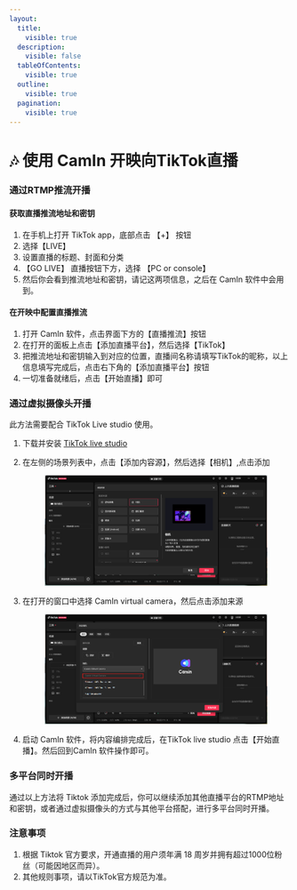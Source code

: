```yaml
---
layout:
  title:
    visible: true
  description:
    visible: false
  tableOfContents:
    visible: true
  outline:
    visible: true
  pagination:
    visible: true
---
```


# 🎶 使用 CamIn 开映向TikTok直播

### 通过RTMP推流开播

#### 获取直播推流地址和密钥

1. 在手机上打开 TikTok app，底部点击 【+】 按钮
2. 选择【LIVE】
3. 设置直播的标题、封面和分类
4. 【GO LIVE】 直播按钮下方，选择 【PC or console】
5. 然后你会看到推流地址和密钥，请记这两项信息，之后在 CamIn 软件中会用到。

#### 在开映中配置直播推流

1. 打开 CamIn 软件，点击界面下方的【直播推流】按钮
2. 在打开的面板上点击【添加直播平台】，然后选择【TikTok】
3. 把推流地址和密钥输入到对应的位置，直播间名称请填写TikTok的昵称，以上信息填写完成后，点击右下角的【添加直播平台】按钮
4. 一切准备就绪后，点击【开始直播】即可

### 通过虚拟摄像头开播

此方法需要配合 TikTok Live studio 使用。

1. 下载并安装 [TikTok live studio](https://www.tiktok.com/studio/download?lang=zh-Hans\&enter\_from=live\_center)
2.  在左侧的场景列表中，点击【添加内容源】，然后选择【相机】,点击添加

    <figure><img src="../../.gitbook/assets/image (73).png" alt=""><figcaption></figcaption></figure>


3.  在打开的窗口中选择 CamIn virtual camera，然后点击添加来源

    <figure><img src="../../.gitbook/assets/image (74).png" alt=""><figcaption></figcaption></figure>


4. 启动 CamIn 软件，将内容编排完成后，在TikTok live studio 点击【开始直播】。然后回到CamIn 软件操作即可。

### 多平台同时开播

通过以上方法将 Tiktok 添加完成后，你可以继续添加其他直播平台的RTMP地址和密钥，或者通过虚拟摄像头的方式与其他平台搭配，进行多平台同时开播。

### 注意事项

1. 根据 Tiktok 官方要求，开通直播的用户须年满 18 周岁并拥有超过1000位粉丝（可能因地区而异）。
2. 其他规则事项，请以TikTok官方规范为准。
